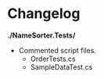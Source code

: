 # Changelog

**./NameSorter.Tests/**
* Commented script files.
	* OrderTests.cs
	* SampleDataTest.cs
